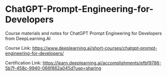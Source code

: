 # ChatGPT-Prompt-Engineering-for-Developers

Course materials and notes for ChatGPT Prompt Engineering for Developers from DeepLearning.AI

Course Link: https://www.deeplearning.ai/short-courses/chatgpt-prompt-engineering-for-developers/

Certification Link: https://learn.deeplearning.ai/accomplishments/efbf9786-5b7f-458c-9940-066f862a045d?usp=sharing
